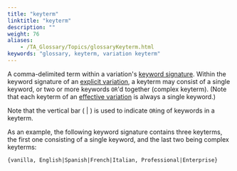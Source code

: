 ```yaml
--- 
title: "keyterm"
linktitle: "keyterm"
description: ""
weight: 76
aliases: 
    - /TA_Glossary/Topics/glossaryKeyterm.html
keywords: "glossary, keyterm, variation keyterm"
---
```


A comma-delimited term within a variation's [keyword signature](/user-guide/support/glossary-of-terms/keyword-signature). Within the keyword signature of an [explicit variation](/user-guide/support/glossary-of-terms/explicit-variation), a keyterm may consist of a single keyword, or two or more keywords `OR`'d together \(complex keyterm\). \(Note that each keyterm of an [effective variation](/user-guide/support/glossary-of-terms/effective-variation) is always a single keyword.\)

Note that the vertical bar \( \| \) is used to indicate `OR`ing of keywords in a keyterm.

As an example, the following keyword signature contains three keyterms, the first one consisting of a single keyword, and the last two being complex keyterms:

```
{vanilla, English|Spanish|French|Italian, Professional|Enterprise}
```

